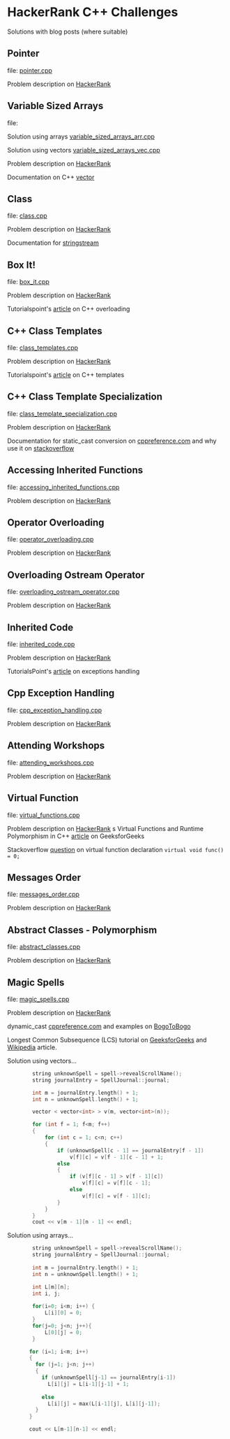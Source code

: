 # HackerRank C++ Challenges

Solutions with blog posts (where suitable)

## Pointer

file: [pointer.cpp](/pointer.cpp)

Problem description on [HackerRank](https://www.hackerrank.com/challenges/c-tutorial-pointer/problem "pointers@HR")

## Variable Sized Arrays

file: 

Solution using arrays [variable_sized_arrays_arr.cpp](/variable_sized_arrays_arr.cpp)

Solution using vectors [variable_sized_arrays_vec.cpp](/variable_sized_arrays_vec.cpp)

Problem description on [HackerRank](https://www.hackerrank.com/challenges/variable-sized-arrays/problem "pointers@HR") 

Documentation on C++ [vector](http://www.cplusplus.com/reference/vector/vector/ "vector@cplusplus.com")

## Class

file: [class.cpp](/class.cpp)

Problem description on [HackerRank](https://www.hackerrank.com/challenges/c-tutorial-class/problem "class@HR")

Documentation for [stringstream](http://www.cplusplus.com/reference/sstream/stringstream/ "ss@cplusplus.com")

## Box It!

file: [box_it.cpp](/box_it.cpp)

Problem description on [HackerRank](https://www.hackerrank.com/challenges/box-it/problem "boxit@HR")

Tutorialspoint's [article](https://www.tutorialspoint.com/cplusplus/cpp_overloading.htm) on C++ overloading

## C++ Class Templates

file: [class_templates.cpp](/class_templates.cpp)

Problem description on [HackerRank](https://www.hackerrank.com/challenges/c-class-templates/problem "classtemplates@HR")

Tutorialspoint's [article](https://www.tutorialspoint.com/cplusplus/cpp_templates.htm) on C++ templates 

## C++ Class Template Specialization

file: [class_template_specialization.cpp](/class_template_specialization.cpp)

Problem description on [HackerRank](https://www.hackerrank.com/challenges/cpp-class-template-specialization/problem "classtemplatespec@HR")

Documentation for static_cast conversion on [cppreference.com](https://en.cppreference.com/w/cpp/language/static_cast) and why use it on [stackoverflow](https://stackoverflow.com/questions/103512/why-use-static-castintx-instead-of-intx)

## Accessing Inherited Functions

file: [accessing_inherited_functions.cpp](/accessing_inherited_functions.cpp)

Problem description on [HackerRank](https://www.hackerrank.com/challenges/accessing-inherited-functions/problem "aif@HR")

## Operator Overloading

file: [operator_overloading.cpp](/operator_overloading.cpp)

Problem description on [HackerRank](https://www.hackerrank.com/challenges/operator-overloading/problem "op_overload@HR")

## Overloading Ostream Operator

file: [overloading_ostream_operator.cpp](/overloading_ostream_operator.cpp)

Problem description on [HackerRank](https://www.hackerrank.com/challenges/overloading-ostream-operator/problem "ooo@HR")

## Inherited Code

file: [inherited_code.cpp](/inherited_code.cpp)

Problem description on [HackerRank](https://www.hackerrank.com/challenges/inherited-code/problem "inherited_code@HR")

TutorialsPoint's [article](https://www.tutorialspoint.com/cplusplus/cpp_exceptions_handling.htm) on exceptions handling

## Cpp Exception Handling

file: [cpp_exception_handling.cpp](/cpp_exception_handling.cpp)

Problem description on [HackerRank](https://www.hackerrank.com/challenges/cpp-exception-handling/problem "exception_handling@HR")

## Attending Workshops

file: [attending_workshops.cpp](/attending_workshops.cpp)

Problem description on [HackerRank](https://www.hackerrank.com/challenges/attending-workshops/problem "attending_workshops@HR")

## Virtual Function

file: [virtual_functions.cpp](/virtual_functions.cpp)

Problem description on [HackerRank](https://www.hackerrank.com/challenges/virtual-functions/problem "virtual_functions@HR")
s
Virtual Functions and Runtime Polymorphism in C++ [article](https://www.geeksforgeeks.org/virtual-functions-and-runtime-polymorphism-in-c-set-1-introduction/) on GeeksforGeeks

Stackoverflow [question](https://stackoverflow.com/questions/2523203/c-header-file-and-function-declaration-ending-in-0) on virtual function declaration `virtual void func() = 0; ` 

## Messages Order

file: [messages_order.cpp](/messages_order.cpp)

Problem description on [HackerRank](https://www.hackerrank.com/challenges/messages-order/problem "messages_order@HR")

## Abstract Classes - Polymorphism

file: [abstract_classes.cpp](/abstract_classes.cpp)

Problem description on [HackerRank](https://www.hackerrank.com/challenges/abstract-classes-polymorphism/problem "abstract_classes@HR")

## Magic Spells

file: [magic_spells.cpp](/magic_spells.cpp)

Problem description on [HackerRank](https://www.hackerrank.com/challenges/magic-spells/problem "magic_spells@HR")

dynamic_cast [cppreference.com](https://en.cppreference.com/w/cpp/language/dynamic_cast) and examples on [BogoToBogo](https://www.bogotobogo.com/cplusplus/dynamic_cast.php)

Longest Common Subsequence (LCS) tutorial on [GeeksforGeeks](https://www.geeksforgeeks.org/longest-common-subsequence-dp-4/) and [Wikipedia](https://en.wikipedia.org/wiki/Longest_common_subsequence_problem) article.

Solution using vectors...
```c++
		string unknownSpell = spell->revealScrollName();
		string journalEntry = SpellJournal::journal;

		int m = journalEntry.length() + 1;
		int n = unknownSpell.length() + 1;

		vector < vector<int> > v(m, vector<int>(n));

		for (int f = 1; f<m; f++)
		{
			for (int c = 1; c<n; c++)
			{
				if (unknownSpell[c - 1] == journalEntry[f - 1])
					v[f][c] = v[f - 1][c - 1] + 1;
				else
				{
					if (v[f][c - 1] > v[f - 1][c])
						v[f][c] = v[f][c - 1];
					else
						v[f][c] = v[f - 1][c];
				}
			}
		}
		cout << v[m - 1][n - 1] << endl;
```
Solution using arrays...
```c++
        string unknownSpell = spell->revealScrollName();
        string journalEntry = SpellJournal::journal;
    
        int m = journalEntry.length() + 1;
        int n = unknownSpell.length() + 1;

        int L[m][n];
        int i, j; 
        
        for(i=0; i<m; i++) {
            L[i][0] = 0;
        }
        for(j=0; j<n; j++){
            L[0][j] = 0;
        }

       for (i=1; i<m; i++) 
       { 
         for (j=1; j<n; j++) 
         { 
           if (unknownSpell[j-1] == journalEntry[i-1]) 
             L[i][j] = L[i-1][j-1] + 1; 
       
           else 
             L[i][j] = max(L[i-1][j], L[i][j-1]); 
         } 
       } 

       cout << L[m-1][n-1] << endl;
```